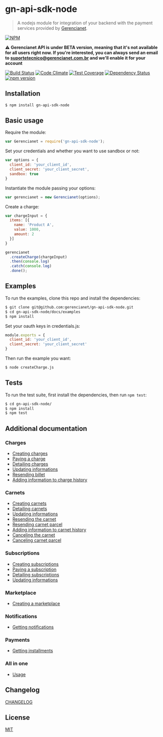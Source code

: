 # gn-api-sdk-node

> A nodejs module for integration of your backend with the payment services
provided by [Gerencianet](http://gerencianet.com.br).

[![NPM](https://nodei.co/npm/gn-api-sdk-node.png?downloads=true&stars=true)](https://nodei.co/npm/gn-api-sdk-node/)

:warning: **Gerencianet API is under BETA version, meaning that it's not available for all users right now. If you're interested, you can always send an email to
suportetecnico@gerencianet.com.br and we'll enable it for your account**

[![Build Status](https://travis-ci.org/gerencianet/gn-api-sdk-node.svg)](https://travis-ci.org/gerencianet/gn-api-sdk-node)
[![Code Climate](https://codeclimate.com/github/gerencianet/gn-api-sdk-node/badges/gpa.svg)](https://codeclimate.com/github/gerencianet/gn-api-sdk-node)
[![Test Coverage](https://codeclimate.com/github/gerencianet/gn-api-sdk-node/badges/coverage.svg)](https://codeclimate.com/github/gerencianet/gn-api-sdk-node/coverage)
[![Dependency Status](https://david-dm.org/gerencianet/gn-api-sdk-node.svg)](https://david-dm.org/gerencianet/gn-api-sdk-node)
[![npm version](https://badge.fury.io/js/gn-api-sdk-node.svg)](http://badge.fury.io/js/gn-api-sdk-node)


## Installation

```bash
$ npm install gn-api-sdk-node
```

## Basic usage

Require the module:

```js
var Gerencianet = require('gn-api-sdk-node');
```

Set your credentials and whether you want to use sandbox or not:

```js
var options = {
  client_id: 'your_client_id',
  client_secret: 'your_client_secret',
  sandbox: true
}
```

Instantiate the module passing your options:

```js
var gerencianet = new Gerencianet(options);
```

Create a charge:

```js
var chargeInput = {
  items: [{
    name: 'Product A',
    value: 1000,
    amount: 2
  }]
}

gerencianet
  .createCharge(chargeInput)
  .then(console.log)
  .catch(console.log)
  .done();
```

## Examples

To run the examples, clone this repo and install the dependencies:

```bash
$ git clone git@github.com:gerencianet/gn-api-sdk-node.git
$ cd gn-api-sdk-node/docs/examples
$ npm install
```

Set your oauth keys in credentials.js:

```js
module.exports = {
  client_id: 'your_client_id',
  client_secret: 'your_client_secret'
}
```

Then run the example you want:

```bash
$ node createCharge.js
```

## Tests

To run the test suite, first install the dependencies, then run `npm test`:

```bash
$ cd gn-api-sdk-node/
$ npm install
$ npm test
```

## Additional documentation

### Charges

- [Creating charges](https://github.com/gerencianet/gn-api-sdk-node/tree/master/docs/charges.md)
- [Paying a charge](https://github.com/gerencianet/gn-api-sdk-node/tree/master/docs/charge-payment.md)
- [Detailing charges](https://github.com/gerencianet/gn-api-sdk-node/tree/master/docs/charge-detailing.md)
- [Updating informations](https://github.com/gerencianet/gn-api-sdk-node/tree/master/docs/charge-update.md)
- [Resending billet](https://github.com/gerencianet/gn-api-sdk-node/tree/master/docs/resend-billet.md)
- [Adding information to charge history](https://github.com/gerencianet/gn-api-sdk-node/tree/master/docs/charge-create-history.md)

### Carnets

- [Creating carnets](https://github.com/gerencianet/gn-api-sdk-node/tree/master/docs/carnets.md)
- [Detailing carnets](https://github.com/gerencianet/gn-api-sdk-node/tree/master/docs/carnet-detailing.md)
- [Updating informations](https://github.com/gerencianet/gn-api-sdk-node/tree/master/docs/carnet-update.md)
- [Resending the carnet](https://github.com/gerencianet/gn-api-sdk-node/tree/master/docs/carnet-resend.md)
- [Resending carnet parcel](https://github.com/gerencianet/gn-api-sdk-node/tree/master/docs/carnet-resend-parcel.md)
- [Adding information to carnet history](https://github.com/gerencianet/gn-api-sdk-node/tree/master/docs/carnet-create-history.md)
- [Canceling the carnet](https://github.com/gerencianet/gn-api-sdk-node/tree/master/docs/carnet-cancel.md)
- [Canceling carnet parcel](https://github.com/gerencianet/gn-api-sdk-node/tree/master/docs/carnet-cancel-parcel.md)

### Subscriptions

- [Creating subscriptions](https://github.com/gerencianet/gn-api-sdk-node/tree/master/docs/subscriptions.md)
- [Paying a subscription](https://github.com/gerencianet/gn-api-sdk-node/tree/master/docs/subscription-payment.md)
- [Detailing subscriptions](https://github.com/gerencianet/gn-api-sdk-node/tree/master/docs/subscription-detailing.md)
- [Updating informations](https://github.com/gerencianet/gn-api-sdk-node/tree/master/docs/subscription-update.md)

### Marketplace

- [Creating a marketplace](https://github.com/gerencianet/gn-api-sdk-node/tree/master/docs/charge-with-marketplace.md)

### Notifications

- [Getting notifications](https://github.com/gerencianet/gn-api-sdk-node/tree/master/docs/notifications.md)

### Payments

- [Getting installments](https://github.com/gerencianet/gn-api-sdk-node/tree/master/docs/installments.md)

### All in one

- [Usage](https://github.com/gerencianet/gn-api-sdk-node/tree/master/docs/all-in-one.md)

## Changelog

[CHANGELOG](https://github.com/gerencianet/gn-api-sdk-node/tree/master/CHANGELOG.md)

## License

[MIT](LICENSE)
